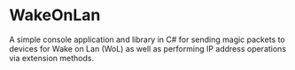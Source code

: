 # WakeOnLan
A simple console application and library in C# for sending magic packets to devices for Wake on Lan (WoL) as well as performing IP address operations via extension methods.
